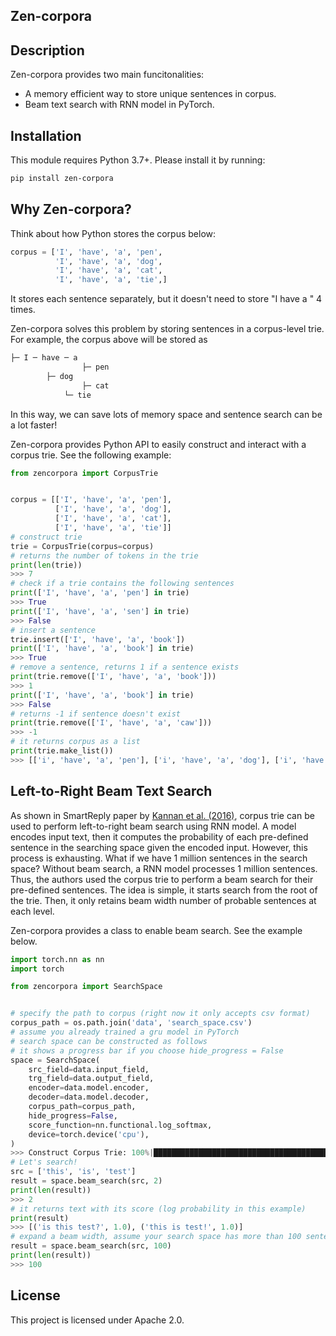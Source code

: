 Zen-corpora
-----------

Description
-----------
Zen-corpora provides two main funcitonalities: 
- A memory efficient way to store unique sentences in corpus.
- Beam text search with RNN model in PyTorch.

Installation
------------
This module requires Python 3.7+. Please install it by running:
```bash
pip install zen-corpora
```

Why Zen-corpora?
----------------
Think about how Python stores the corpus below:
```python
corpus = ['I', 'have', 'a', 'pen',
          'I', 'have', 'a', 'dog',
          'I', 'have', 'a', 'cat',
          'I', 'have', 'a', 'tie',]
```
It stores each sentence separately, but it doesn't need to store "I have a " 4 times.

Zen-corpora solves this problem by storing sentences in a corpus-level trie. For example, the corpus above will be stored as 
```bash
├─ I ─ have ─ a 
      	        ├─ pen
		├─ dog
                ├─ cat 
	        └─ tie
```
In this way, we can save lots of memory space and sentence search can be a lot faster!

Zen-corpora provides Python API to easily construct and interact with a corpus trie. See the following example:
```python
from zencorpora import CorpusTrie


corpus = [['I', 'have', 'a', 'pen'],
          ['I', 'have', 'a', 'dog'],
          ['I', 'have', 'a', 'cat'],
          ['I', 'have', 'a', 'tie']]
# construct trie
trie = CorpusTrie(corpus=corpus)
# returns the number of tokens in the trie
print(len(trie))
>>> 7
# check if a trie contains the following sentences
print(['I', 'have', 'a', 'pen'] in trie)
>>> True
print(['I', 'have', 'a', 'sen'] in trie)
>>> False
# insert a sentence
trie.insert(['I', 'have', 'a', 'book'])
print(['I', 'have', 'a', 'book'] in trie)
>>> True
# remove a sentence, returns 1 if a sentence exists
print(trie.remove(['I', 'have', 'a', 'book']))
>>> 1
print(['I', 'have', 'a', 'book'] in trie)
>>> False
# returns -1 if sentence doesn't exist
print(trie.remove(['I', 'have', 'a', 'caw']))
>>> -1
# it returns corpus as a list
print(trie.make_list())
>>> [['i', 'have', 'a', 'pen'], ['i', 'have', 'a', 'dog'], ['i', 'have', 'a', 'cat'], ['i', 'have', 'a', 'tie']]

```

Left-to-Right Beam Text Search
------------------------------
As shown in SmartReply paper by [Kannan et al. (2016)](https://www.kdd.org/kdd2016/papers/files/Paper_1069.pdf), corpus trie can be used to perform left-to-right beam search using RNN model.
A model encodes input text, then it computes the probability of each pre-defined sentence in the searching space given the encoded input.
However, this process is exhausting. What if we have 1 million sentences in the search space? Without beam search, a RNN model processes 1 million sentences.
Thus, the authors used the corpus trie to perform a beam search for their pre-defined sentences. 
The idea is simple, it starts search from the root of the trie. Then, it only retains beam width number of probable sentences at each level.

Zen-corpora provides a class to enable beam search. See the example below.
```python
import torch.nn as nn
import torch 

from zencorpora import SearchSpace


# specify the path to corpus (right now it only accepts csv format)
corpus_path = os.path.join('data', 'search_space.csv')
# assume you already trained a gru model in PyTorch
# search space can be constructed as follows
# it shows a progress bar if you choose hide_progress = False
space = SearchSpace(
    src_field=data.input_field,
    trg_field=data.output_field,
    encoder=data.model.encoder,
    decoder=data.model.decoder,
    corpus_path=corpus_path,
    hide_progress=False,
    score_function=nn.functional.log_softmax,
    device=torch.device('cpu'),
)
>>> Construct Corpus Trie: 100%|████████████████████████████████████████| 34105/34105 [00:01<00:00, 21732.69 sentence/s]
# Let's search!
src = ['this', 'is', 'test']
result = space.beam_search(src, 2)
print(len(result))
>>> 2
# it returns text with its score (log probability in this example)
print(result)
>>> [('is this test?', 1.0), ('this is test!', 1.0)]
# expand a beam width, assume your search space has more than 100 sentences
result = space.beam_search(src, 100)
print(len(result))
>>> 100
```

License
-------
This project is licensed under Apache 2.0.
